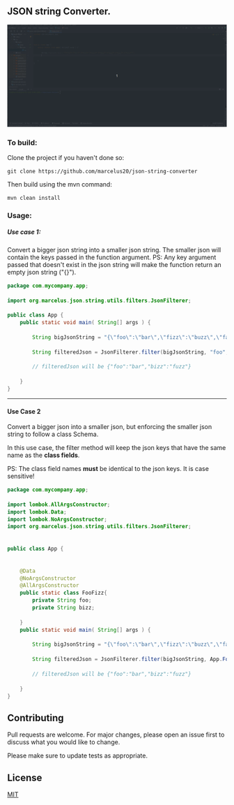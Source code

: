 ## JSON string Converter.

![Usage](usage.gif)

### To build:
Clone the project if you haven't done so:
```shell
git clone https://github.com/marcelus20/json-string-converter
```
Then build using the mvn command:
```shell
mvn clean install
```

### Usage:
##### Use case 1: 
Convert a bigger json string into a smaller json string. The smaller json will contain the keys passed in the function argument. 
PS: Any key argument passed that doesn't exist in the json string will make the function return an empty json string ("{}"). 
```java
package com.mycompany.app;

import org.marcelus.json.string.utils.filters.JsonFilterer;

public class App {
    public static void main( String[] args ) {

        String bigJsonString = "{\"foo\":\"bar\",\"fizz\":\"buzz\",\"fazz\":\"bazz\",\"bizz\":\"fuzz\"}";

        String filteredJson = JsonFilterer.filter(bigJsonString, "foo", "bizz");

        // filteredJson will be {"foo":"bar","bizz":"fuzz"}

    }
}
```

---
#### Use Case 2
Convert a bigger json into a smaller json, but enforcing the smaller json string to follow a class Schema. 

In this use case, the filter method will keep the json keys that have the same name as the **class fields**.

PS: The class field names **must** be identical to the json keys. It is case sensitive! 
```java
package com.mycompany.app;

import lombok.AllArgsConstructor;
import lombok.Data;
import lombok.NoArgsConstructor;
import org.marcelus.json.string.utils.filters.JsonFilterer;


public class App {


    @Data
    @NoArgsConstructor
    @AllArgsConstructor
    public static class FooFizz{
        private String foo;
        private String bizz;

    }
    public static void main( String[] args ) {

        String bigJsonString = "{\"foo\":\"bar\",\"fizz\":\"buzz\",\"fazz\":\"bazz\",\"bizz\":\"fuzz\"}";

        String filteredJson = JsonFilterer.filter(bigJsonString, App.FooFizz.class);

        // filteredJson will be {"foo":"bar","bizz":"fuzz"}

    }
}
```

## Contributing
Pull requests are welcome. For major changes, please open an issue first to discuss what you would like to change.

Please make sure to update tests as appropriate.

## License
[MIT](https://choosealicense.com/licenses/mit/)

